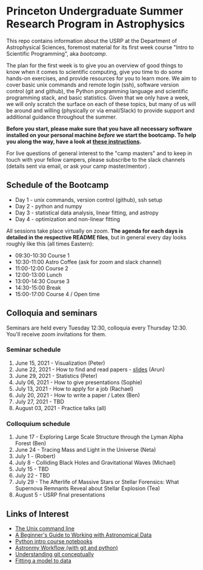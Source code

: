 # Princeton Undergraduate Summer Research Program in Astrophysics

This repo contains information about the USRP at the Department of Astrophysical Sciences, foremost material for its first week course "Intro to Scientific Programming", aka *bootcamp*.

The plan for the first week is to give you an overview of good things to know when it comes to scientific computing, give you time to do some hands-on exercises, and provide resources for you to learn more. We aim to cover basic unix commands and remote login (ssh), software version control (git and github), the Python programming language and scientific programming stack, and basic statistics. Given that we only have a week, we will only scratch the surface on each of these topics, but many of us will be around and willing (physically or via email/Slack) to provide support and additional guidance throughout the summer.

**Before you start, please make sure that you have all necessary software installed on your personal machine *before* we start the bootcamp. To help you along the way, have a look at [these instructions](SETUP-INSTALLATION.md).**

For live questions of general interest to the "camp masters" and to keep in touch with your fellow campers, please subscribe to the slack channels (details sent via email, or ask your camp master/mentor) .

## Schedule of the Bootcamp

* Day 1 - unix commands, version control (github), ssh setup
* Day 2 - python and numpy
* Day 3 - statistical data analysis, linear fitting, and astropy
* Day 4 - optimization and non-linear fitting


All sessions take place virtually on zoom. **The agenda for each days is detailed in the respective README files**, but in general every day looks roughly like this (all times Eastern):


* 09:30-10:30 Course 1
* 10:30-11:00  Astro Coffee (ask for zoom and slack channel)
* 11:00-12:00  Course 2
* 12:00-13:00  Lunch
* 13:00-14:30  Course 3
* 14:30-15:00 Break
* 15:00-17:00  Course 4 / Open time

## Colloquia and seminars

Seminars are held every Tuesday 12:30, colloquia every Thursday 12:30. You'll receive zoom invitations for them.

### Seminar schedule

1. June 15, 2021 - Visualization (Peter)
2. June 22, 2021 - How to find and read papers - [slides](https://slides.com/herjy/papers) (Arun)
3. June 29, 2021 - Statistics (Peter)
4. July 06, 2021 - How to give presentations (Sophie)
5. July 13, 2021 - How to apply for a job (Rachael)
6. July 20, 2021 - How to write a paper / Latex (Ben)
7. July 27, 2021 - TBD
8. August 03, 2021 -  Practice talks (all)

### Colloquium schedule

1. June 17 - Exploring Large Scale Structure through the Lyman Alpha Forest (Ben)
2. June 24 - Tracing Mass and Light in the Universe (Neta)
3. July 1 - (Robert)
4. July 8 - Colliding Black Holes and Gravitational Waves (Michael)
5. July 15 - TBD
6. July 22 - TBD
7. July 29 - The Afterlife of Massive Stars or Stellar Forensics: What Supernova Remnants Reveal about Stellar Explosion (Tea)
8. August 5 - USRP final presentations

Links of Interest
------------------

* [The Unix command line](http://www.ee.surrey.ac.uk/Teaching/Unix/)
* [A Beginner's Guide to Working with Astronomical Data](https://arxiv.org/abs/1905.13189)
* [Python intro course notebooks](https://github.com/jakevdp/2014_fall_ASTR599/tree/master/notebooks)
* [Astronmy Workflow (with git and python)](https://christinahedges.github.io/astronomy_workflow/)
* [Understanding git conceptually](https://www.sbf5.com/~cduan/technical/git/)
* [Fitting a model to data](http://arxiv.org/abs/1008.4686)
